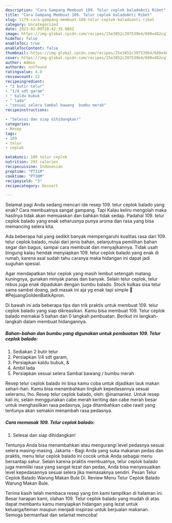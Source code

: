 ```yaml
---
description: "Cara Gampang Membuat 109. Telur ceplok baladoAnti Ribet"
title: "Cara Gampang Membuat 109. Telur ceplok baladoAnti Ribet"
slug: 1179-cara-gampang-membuat-109-telur-ceplok-baladoanti-ribet
category: Uncategorized
date: 2023-02-09T20:42:35.086Z
image: https://img-global.cpcdn.com/recipes/25e3852c397539b4/680x482cq70/109-telur-ceplok-balado-foto-resep-utama.jpg
hideToc: false
enableToc: true
enableTocContent: false
thumbnail: https://img-global.cpcdn.com/recipes/25e3852c397539b4/680x482cq70/109-telur-ceplok-balado-foto-resep-utama.jpg
cover: https://img-global.cpcdn.com/recipes/25e3852c397539b4/680x482cq70/109-telur-ceplok-balado-foto-resep-utama.jpg
author: Admin
authorAv: notfound
ratingvalue: 4.8
reviewcount: 22
recipeingredient:
- "2 butir telur"
- "1/4 sdt garam"
- " kaldu bubuk "
- " lada"
- "sesuai selera Sambal bawang  bumbu merah"
recipeinstructions:

- "Selesai dan siap dihidangkan!"
categories:
- Resep
tags:
- 109
- telur
- ceplok

katakunci: 109 telur ceplok 
nutrition: 293 calories
recipecuisine: Indonesian
preptime: "PT31M"
cooktime: "PT30M"
recipeyield: "3"
recipecategory: Dessert

---
```



Selamat pagi Anda sedang mencari ide resep 109. telur ceplok balado yang enak? Cara membuatnya sangat gampang. Tapi Kalau keliru mengolah maka hasilnya tidak akan memuaskan dan bahkan tidak sedap. Padahal 109. telur ceplok balado yang enak seharusnya punya aroma dan rasa yang bisa memancing selera kita.


Ada beberapa hal yang sedikit banyak mempengaruhi kualitas rasa dari 109. telur ceplok balado, mulai dari jenis bahan, selanjutnya pemilihan bahan segar dan bagus, sampai cara membuat dan menyajikannya. Tidak usah bingung kalau hendak menyiapkan 109. telur ceplok balado yang enak di rumah, karena asal sudah tahu caranya maka hidangan ini dapat jadi suguhan spesial.

Agar mendapatkan telur ceplok yang masih lembut setengah matang kuningnya, gunakan minyak panas dan banyak. Selain telur ceplok, telur rebus juga enak dipadukan dengan bumbu balado. Stock kulkas sisa telur sama sambel doang, jadi masak ini aja yg enak tapi simple 🥹 #PejuangGoldenBatikApron.


Di bawah ini ada beberapa tips dan trik praktis untuk membuat 109. telur ceplok balado yang siap dikreasikan. Kamu bisa membuat 109. Telur ceplok balado memakai 5 bahan dan 0 langkah pembuatan. Berikut ini langkah-langkah dalam membuat hidangannya.

<!--inarticleads1-->

##### Bahan-bahan dan bumbu yang digunakan untuk pembuatan 109. Telur ceplok balado:

1. Sediakan 2 butir telur
1. Persiapkan 1/4 sdt garam,
1. Persiapkan  kaldu bubuk, &amp;
1. Ambil  lada
1. Persiapkan sesuai selera Sambal bawang / bumbu merah


Resep telur ceplok balado ini bisa kamu coba untuk dijadikan lauk makan sehari-hari. Kamu bisa menambahkan tingkah kepedasannya sesuai seleramu, lho. Resep telur ceplok balado, oleh: @inamaniez. Untuk resep kali ini, selain menggunakan cabe merah keriting dan cabe merah besar untuk menghasilkan rasa pedasnya, juga ditambahkan cabe rawit yang tentunya akan semakin menambah rasa pedasnya. 

<!--inarticleads2-->

##### Cara memasak 109. Telur ceplok balado:


1. Selesai dan siap dihidangkan!

Tentunya Anda bisa menambahkan atau mengurangi level pedasnya sesuai selera masing-masing. Jakarta - Bagi Anda yang suka makanan pedas dan praktis, menu telur ceplok balado ini cocok untuk Anda sebagai menu bersantap sahur. Selain karena praktis membuatnya, telur ceplok balado juga memiliki rasa yang sangat lezat dan pedas, Anda bisa menyesuaikan level kepedasannya sesuai selera jika memasaknya sendiri. Pesan Telur Ceplok Balado Warung Makan Bule Di. Review Menu Telur Ceplok Balado Warung Makan Bule. 

Terima kasih telah membaca resep yang tim kami tampilkan di halaman ini. Besar harapan kami, olahan 109. Telur ceplok balado yang mudah di atas dapat membantu kamu menyiapkan hidangan yang lezat untuk keluarga/teman maupun menjadi inspirasi untuk berjualan makanan. Semoga bermanfaat dan selamat mencoba!
